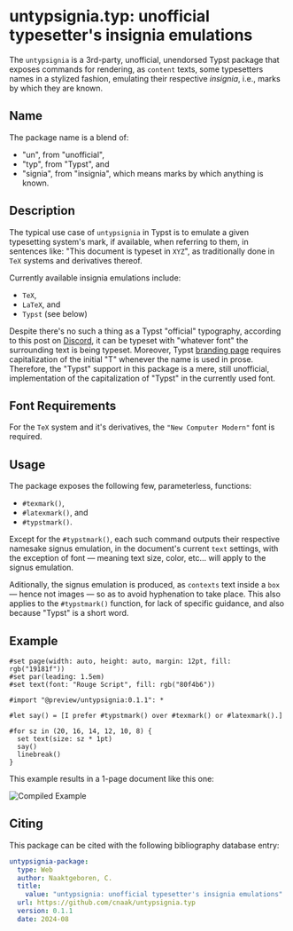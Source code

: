 # untypsignia.typ: unofficial typesetter's insignia emulations

The `untypsignia` is a 3rd-party, unofficial, unendorsed Typst package that exposes commands for
rendering, as `content` texts, some typesetters names in a stylized fashion, emulating their
respective _insignia_, i.e., marks by which they are known.

## Name

The package name is a blend of:

- "un", from "unofficial",
- "typ", from "Typst", and
- "signia", from "insignia", which means marks by which anything is known.

## Description

The typical use case of `untypsignia` in Typst is to emulate a given typesetting system's mark,
if available, when referring to them, in sentences like: "This document is typeset in `XYZ`", as
traditionally done in `TeX` systems and derivatives thereof.

Currently available insignia emulations include:

- `TeX`,
- `LaTeX`, and
- `Typst` (see below)

Despite there's no such a thing as a Typst "official" typography, according to this post on
[Discord](https://discord.com/channels/1054443721975922748/1054443722592497796/1107039477714665522),
it can be typeset with "whatever font" the surrounding text is being typeset. Moreover, Typst
[branding page](https://typst.app/legal/brand/) requires capitalization of the initial "T"
whenever the name is used in prose. Therefore, the "Typst" support in this package is a mere,
still unofficial, implementation of the capitalization of "Typst" in the currently used font.

## Font Requirements

For the `TeX` system and it's derivatives, the `"New Computer Modern"` font is required.

## Usage

The package exposes the following few, parameterless, functions:

- `#texmark()`,
- `#latexmark()`, and
- `#typstmark()`.

Except for the `#typstmark()`, each such command outputs their respective namesake signus
emulation, in the document's current `text` settings, with the exception of font — meaning text
size, color, etc... will apply to the signus emulation.

Aditionally, the signus emulation is produced, as `contexts` text inside a `box` — hence not
images — so as to avoid hyphenation to take place. This also applies to the `#typstmark()`
function, for lack of specific guidance, and also because "Typst" is a short word.

## Example

```typst
#set page(width: auto, height: auto, margin: 12pt, fill: rgb("19181f"))
#set par(leading: 1.5em)
#set text(font: "Rouge Script", fill: rgb("80f4b6"))

#import "@preview/untypsignia:0.1.1": *

#let say() = [I prefer #typstmark() over #texmark() or #latexmark().]

#for sz in (20, 16, 14, 12, 10, 8) {
  set text(size: sz * 1pt)
  say()
  linebreak()
}
```

This example results in a 1-page document like this one:

![Compiled
Example](https://github.com/cnaak/untypsignia.typ/blob/86b221379931edcbfa91b50159a4ff930ecbec47/thumbnail.png)

## Citing

This package can be cited with the following bibliography database entry:

```yml
untypsignia-package:
  type: Web
  author: Naaktgeboren, C.
  title:
    value: "untypsignia: unofficial typesetter's insignia emulations"
  url: https://github.com/cnaak/untypsignia.typ
  version: 0.1.1
  date: 2024-08
```

